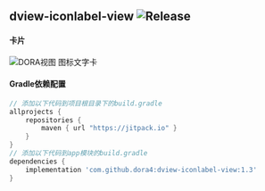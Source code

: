 dview-iconlabel-view
![Release](https://jitpack.io/v/dora4/dview-iconlabel-view.svg)
--------------------------------

#### 卡片
![DORA视图 图标文字卡](https://github.com/user-attachments/assets/1df91072-cd14-458e-a187-c7cea89cf943)

#### Gradle依赖配置

```groovy
// 添加以下代码到项目根目录下的build.gradle
allprojects {
    repositories {
        maven { url "https://jitpack.io" }
    }
}
// 添加以下代码到app模块的build.gradle
dependencies {
    implementation 'com.github.dora4:dview-iconlabel-view:1.3'
}
```
